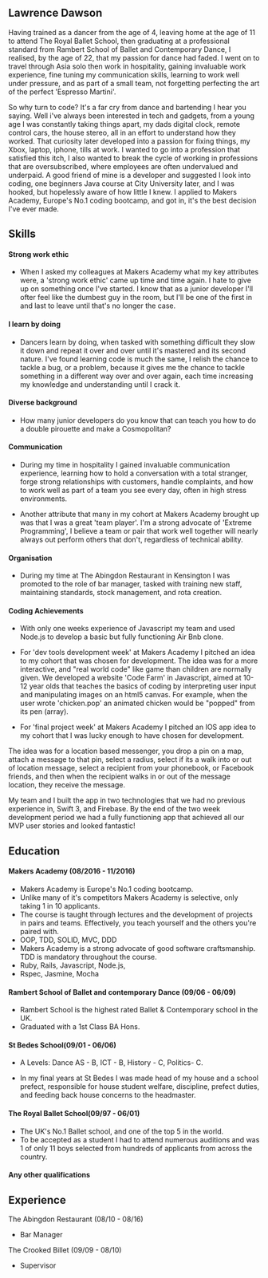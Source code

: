 

## Lawrence Dawson

Having trained as a dancer from the age of 4, leaving home at the age of 11 to attend The Royal Ballet School, then graduating at a professional standard from Rambert School of Ballet and Contemporary Dance, I realised, by the age of 22, that my passion for dance had faded. I went on to travel through Asia solo then work in hospitality, gaining invaluable work experience, fine tuning my communication skills, learning to work well under pressure, and as part of a small team, not forgetting perfecting the art of the perfect 'Espresso Martini'.

So why turn to code? It's a far cry from dance and bartending I hear you saying. Well i've always been interested in tech and gadgets, from a young age I was constantly taking things apart, my dads digital clock, remote control cars, the house stereo, all in an effort to understand how they worked. That curiosity later developed into a passion for fixing things, my Xbox, laptop, iphone, tills at work. I wanted to go into a profession that satisfied this itch, I also wanted to break the cycle of working in professions that are oversubscribed, where employees are often undervalued and underpaid.
A good friend of mine is a developer and suggested I look into coding, one beginners Java course at City University later, and I was hooked, but hopelessly aware of how little I knew. I applied to Makers Academy, Europe's No.1 coding bootcamp, and got in, it's the best decision I've ever made.


## Skills

#### Strong work ethic

- When I asked my colleagues at Makers Academy what my key attributes were, a 'strong work ethic' came up time and time again. I hate to give up on something once I've started. I know that as a junior developer I'll ofter feel like the dumbest guy in the room, but I'll be one of the first in and last to leave until that's no longer the case.

#### I learn by doing

- Dancers learn by doing, when tasked with something difficult they slow it down and repeat it over and over until it's mastered and its second nature. I've found learning code is much the same, I relish the chance to tackle a bug, or a problem, because it gives me the chance to tackle something in a different way over and over again, each time increasing my knowledge and understanding until I crack it.

#### Diverse background

- How many junior developers do you know that can teach you how to do a double pirouette and make a Cosmopolitan?

#### Communication

- During my time in hospitality I gained invaluable communication experience, learning how to hold a conversation with a total stranger, forge strong relationships with customers, handle complaints, and how to work well as part of a team you see every day, often in high stress environments.

- Another attribute that many in my cohort at Makers Academy brought up was that I was a great 'team player'. I'm a strong advocate of 'Extreme Programming', I believe a team or pair that work well together will nearly always out perform others that don't, regardless of technical ability.


#### Organisation

- During my time at The Abingdon Restaurant in Kensington I was promoted to the role of bar manager, tasked with training new staff, maintaining standards, stock management, and rota creation.

#### Coding Achievements

- With only one weeks experience of Javascript my team and used Node.js to develop a basic but fully functioning Air Bnb clone.

- For 'dev tools development week' at Makers Academy I pitched an idea to my cohort that was chosen for development. The idea was for a more interactive, and "real world code" like game than children are normally given. We developed a website 'Code Farm' in Javascript, aimed at 10-12 year olds that teaches the basics of coding by interpreting user input and manipulating images on an html5 canvas. For example, when the user wrote 'chicken.pop' an animated chicken would be "popped" from its pen (array).

- For 'final project week' at Makers Academy I pitched an IOS app idea to my cohort that I was lucky enough to have chosen for development.

The idea was for a location based messenger, you drop a pin on a map, attach a message to that pin, select a radius, select if its a walk into or out of location message, select a recipient from your phonebook, or Facebook friends, and then when the recipient walks in or out of the message location, they receive the message.

My team and I built the app in two technologies that we had no previous experience in, Swift 3, and Firebase. By the end of the two week development period we had a fully functioning app that achieved all our MVP user stories and looked fantastic!


## Education

#### Makers Academy (08/2016 - 11/2016)

- Makers Academy is Europe's No.1 coding bootcamp.
- Unlike many of it's competitors Makers Academy is selective, only taking 1 in 10 applicants.
- The course is taught through lectures and the development of projects in pairs and teams. Effectively, you teach yourself and the others you're paired with.
- OOP, TDD, SOLID, MVC, DDD
- Makers Academy is a strong advocate of good software craftsmanship. TDD is mandatory throughout the course.
- Ruby, Rails, Javascript, Node.js,
- Rspec, Jasmine, Mocha

#### Rambert School of Ballet and contemporary Dance (09/06 - 06/09)

- Rambert School is the highest rated Ballet & Contemporary school in the UK.
- Graduated with a 1st Class BA Hons.

#### St Bedes School(09/01 - 06/06)
- A Levels: Dance AS - B, ICT - B, History - C, Politics- C.

- In my final years at St Bedes I was made head of my house and a school prefect, responsible for house student welfare, discipline, prefect duties, and feeding back house concerns to the headmaster.

#### The Royal Ballet School(09/97 - 06/01)
- The UK's No.1 Ballet school, and one of the top 5 in the world.
- To be accepted as a student I had to attend numerous auditions and was 1 of only 11 boys selected from hundreds of applicants from across the country.

#### Any other qualifications

## Experience

The Abingdon Restaurant (08/10 - 08/16)
- Bar Manager

The Crooked Billet (09/09 - 08/10)
- Supervisor
